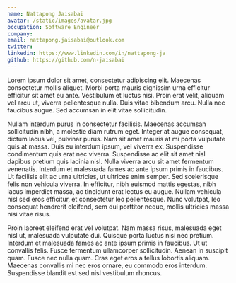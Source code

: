 ```yaml
---
name: Nattapong Jaisabai
avatar: /static/images/avatar.jpg
occupation: Software Engineer
company:
email: nattapong.jaisabai@outlook.com
twitter:
linkedin: https://www.linkedin.com/in/nattapong-ja
github: https://github.com/n-jaisabai
---
```


Lorem ipsum dolor sit amet, consectetur adipiscing elit. Maecenas consectetur mollis aliquet. Morbi porta mauris dignissim urna efficitur efficitur sit amet eu ante. Vestibulum et luctus nisi. Proin erat velit, aliquam vel arcu ut, viverra pellentesque nulla. Duis vitae bibendum arcu. Nulla nec faucibus augue. Sed accumsan in elit vitae sollicitudin.

Nullam interdum purus in consectetur facilisis. Maecenas accumsan sollicitudin nibh, a molestie diam rutrum eget. Integer at augue consequat, dictum lacus vel, pulvinar purus. Nam sit amet mauris at mi porta vulputate quis at massa. Duis eu interdum ipsum, vel viverra ex. Suspendisse condimentum quis erat nec viverra. Suspendisse ac elit sit amet nisl dapibus pretium quis lacinia nisl. Nulla viverra arcu sit amet fermentum venenatis. Interdum et malesuada fames ac ante ipsum primis in faucibus. Ut facilisis elit ac urna ultricies, ut ultrices enim semper. Sed scelerisque felis non vehicula viverra. In efficitur, nibh euismod mattis egestas, nibh lacus imperdiet massa, ac tincidunt erat lectus eu augue. Nullam vehicula nisl sed eros efficitur, et consectetur leo pellentesque. Nunc volutpat, leo consequat hendrerit eleifend, sem dui porttitor neque, mollis ultricies massa nisi vitae risus.

Proin laoreet eleifend erat vel volutpat. Nam massa risus, malesuada eget nisl ut, malesuada vulputate dui. Quisque porta luctus nisi nec pretium. Interdum et malesuada fames ac ante ipsum primis in faucibus. Ut ut convallis felis. Fusce fermentum ullamcorper sollicitudin. Aenean in suscipit quam. Fusce nec nulla quam. Cras eget eros a tellus lobortis aliquam. Maecenas convallis mi nec eros ornare, eu commodo eros interdum. Suspendisse blandit est sed nisl vestibulum rhoncus.
